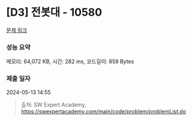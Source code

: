 # [D3] 전봇대 - 10580 

[문제 링크](https://swexpertacademy.com/main/code/problem/problemDetail.do?contestProbId=AXO8QBw6Qu4DFAXS) 

### 성능 요약

메모리: 64,072 KB, 시간: 282 ms, 코드길이: 859 Bytes

### 제출 일자

2024-05-13 14:55



> 출처: SW Expert Academy, https://swexpertacademy.com/main/code/problem/problemList.do